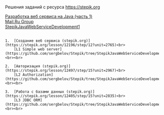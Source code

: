 Решения заданий с ресурса https://stepik.org

[Разработка веб сервиса на Java (часть 1)](https://stepik.org/course/146/syllabus)<br>
[Mail.Ru Group](https://stepik.org/org/mailru)<br>
[StepikJavaWebServiceDevelopment1](https://github.com/sergbelov/Stepik/tree/StepikJavaWebServiceDevelopment1/StepikJavaWebServiceDevelopment1)<br><br>

	1.  [Создание веб сервиса (stepik.org)](https://stepik.org/lesson/12196/step/12?unit=2765)<br>
		[L1 Simple web server](https://github.com/sergbelov/Stepik/tree/StepikJavaWebServiceDevelopment1/StepikJavaWebServiceDevelopment1/L1%20Simple%20web%20server)<br><br>
	
	2.	[Авторизация (stepik.org)](https://stepik.org/lesson/12497/step/15?unit=2967)<br>
		[L2 Authorization](https://github.com/sergbelov/Stepik/tree/StepikJavaWebServiceDevelopment1/StepikJavaWebServiceDevelopment1/L2%20Authorization)<br><br>

	3.	[Работа с базами данных (stepik.org)](https://stepik.org/lesson/12405/step/15?unit=2835)<br>
		[L3 JDBC ORM](https://github.com/sergbelov/Stepik/tree/StepikJavaWebServiceDevelopment1/StepikJavaWebServiceDevelopment1/L3%20JDBC%20ORM)<br><br>
	